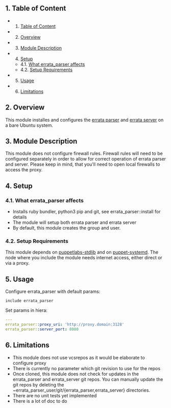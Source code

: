 ##  1. <a name='TableofContent'></a>Table of Content
<!-- vscode-markdown-toc -->
* 1. [Table of Content](#TableofContent)
* 2. [ Overview](#Overview)
* 3. [Module Description](#ModuleDescription)
* 4. [Setup](#Setup)
	* 4.1. [What errata_parser affects](#Whaterrata_parseraffects)
	* 4.2. [Setup Requirements](#SetupRequirements)
* 5. [Usage](#Usage)
* 6. [Limitations](#Limitations)

<!-- vscode-markdown-toc-config
	numbering=true
	autoSave=true
	/vscode-markdown-toc-config -->
<!-- /vscode-markdown-toc -->

##  2. <a name='Overview'></a> Overview
This module installes and configures the [errata parser](https://github.com/ATIX-AG/errata_server) and [errata server](https://github.com/ATIX-AG/errata_server) on a bare Ubuntu system.

##  3. <a name='ModuleDescription'></a>Module Description
This module does not configure firewall rules. Firewall rules will need to be
configured separately in order to allow for correct operation of errata parser and server. Please keep in mind, that you'll need to open local firewalls to access the proxy.

##  4. <a name='Setup'></a>Setup
###  4.1. <a name='Whaterrata_parseraffects'></a>What errata_parser affects
* Installs ruby bundler, python3 pip and git, see errata_parser::install for details
* The module will setup both errata parser and errata server
* By default, this module creates the group and user.

###  4.2. <a name='SetupRequirements'></a>Setup Requirements
This module depends on [puppetlabs-stdlib](https://forge.puppet.com/puppetlabs/stdlib) and on [puppet-systemd](https://forge.puppet.com/camptocamp/systemd). The node where you include the module needs internet access, either direct or via a proxy.

##  5. <a name='Usage'></a>Usage

Configure errata_parser with default params:
```
include errata_parser
```
Set params in hiera:
```yaml
---
errata_parser::proxy_uri: 'http://proxy.domain:3128'
errata_parser::server_port: 8080
```

##  6. <a name='Limitations'></a>Limitations
* This module does not use vcsrepos as it would be elaborate to configure proxy
* There is currently no parameter which git revision to use for the repos
* Once cloned, this module does not check for updates in the errata_parser and errata_server git repos. You can manually update the git repos by deleting the ~errata_parser_user/git/{errata_parser,errata_server} directories.
* There are no unit tests yet implemented
* There is a lot of doc to do
